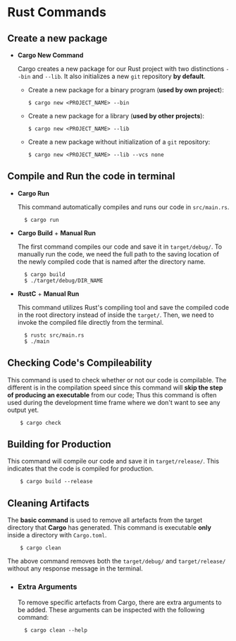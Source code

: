 # Rust Commands

## **Create** a new package

- **Cargo New Command**

  Cargo creates a new package for our Rust project with two distinctions `--bin` and `--lib`. It also initializes a new `git` repository **by default**.

  - Create a new package for a binary program (**used by own project**):

        $ cargo new <PROJECT_NAME> --bin

  - Create a new package for a library (**used by other projects**):

        $ cargo new <PROJECT_NAME> --lib

  - Create a new package without initialization of a `git` repository:

        $ cargo new <PROJECT_NAME> --lib --vcs none

## **Compile** and **Run** the code in terminal

- **Cargo Run**

  This command automatically compiles and runs our code in `src/main.rs`.

        $ cargo run

- **Cargo Build** + **Manual Run**

  The first command compiles our code and save it in `target/debug/`. To manually run the code, we need the full path to the saving location of the newly compiled code that is named after the directory name.

        $ cargo build
        $ ./target/debug/DIR_NAME

- **RustC** + **Manual Run**

  This command utilizes Rust's compiling tool and save the compiled code in the root directory instead of inside the `target/`. Then, we need to invoke the compiled file directly from the terminal.

        $ rustc src/main.rs
        $ ./main

## **Checking Code's Compileability**

This command is used to check whether or not our code is compilable. The different is in the compilation speed since this command will **skip the step of producing an executable** from our code; Thus this command is often used during the development time frame where we don't want to see any output yet.

        $ cargo check

## **Building for Production**

This command will compile our code and save it in `target/release/`. This indicates that the code is compiled for production.

        $ cargo build --release

## **Cleaning Artifacts**

The **basic command** is used to remove all artefacts from the target directory that **Cargo** has generated. This command is executable **only** inside a directory with `Cargo.toml`.

        $ cargo clean

The above command removes both the `target/debug/` and `target/release/` without any response message in the terminal.

- ### **Extra Arguments**

  To remove specific artefacts from Cargo, there are extra arguments to be added. These arguments can be inspected with the following command:

        $ cargo clean --help
